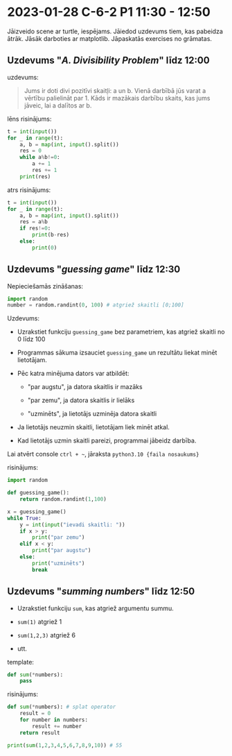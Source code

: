 # 2023-01-28 C-6-2 P1 11:30 - 12:50

Jāizveido scene ar turtle, iespējams. Jāiedod uzdevums tiem, kas pabeidza ātrāk. Jāsāk darboties ar matplotlib. Jāpaskatās exercises no grāmatas.

## Uzdevums "*A. Divisibility Problem*" līdz 12:00

uzdevums:

> Jums ir doti divi pozitīvi skaitļi: a un b. Vienā darbībā jūs varat a vērtību palielināt par 1. Kāds ir mazākais darbību skaits, kas jums jāveic, lai a dalītos ar b.

lēns risinājums:

```python
t = int(input())
for _ in range(t):
    a, b = map(int, input().split())
    res = 0
    while a%b!=0:
        a += 1
        res += 1
    print(res)
```

atrs risinājums:

```python
t = int(input())
for _ in range(t):
    a, b = map(int, input().split())
    res = a%b
    if res!=0:
        print(b-res)
    else:
        print(0)
```

## Uzdevums "*guessing game*" līdz 12:30

Nepieciešamās zināšanas:

```python
import random
number = random.randint(0, 100) # atgriež skaitli [0;100]
```

Uzdevums:

* Uzrakstiet funkciju `guessing_game` bez parametriem, kas atgriež skaitli no 0 līdz 100

* Programmas sākuma izsauciet `guessing_game` un rezultātu liekat minēt lietotājam.

* Pēc katra minējuma dators var atbildēt:
  
  * "par augstu", ja datora skaitlis ir mazāks
  
  * "par zemu", ja datora skaitlis ir lielāks
  
  * "uzminēts", ja lietotājs uzminēja datora skaitli

* Ja lietotājs neuzmin skaitli, lietotājam liek minēt atkal.

* Kad lietotājs uzmin skaitli pareizi, programmai jābeidz darbība.

Lai atvērt console `ctrl + ~`, jāraksta `python3.10 {faila nosaukums}`

risinājums:

```python
import random

def guessing_game():
    return random.randint(1,100)

x = guessing_game()
while True:
    y = int(input("ievadi skaitli: "))
    if x > y:
        print("par zemu")
    elif x < y:
        print("par augstu")
    else:
        print("uzminēts")
        break
```

## Uzdevums "*summing numbers*" līdz 12:50

* Uzrakstiet funkciju `sum`, kas atgriež argumentu summu.

* `sum(1)` atgriež 1

* `sum(1,2,3)` atgriež 6

* utt.

template:

```python
def sum(*numbers):
    pass
```

risinājums:

```python
def sum(*numbers): # splat operator
    result = 0
    for number in numbers:
        result += number
    return result

print(sum(1,2,3,4,5,6,7,8,9,10)) # 55
```
